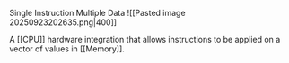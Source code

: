 Single Instruction Multiple Data
![[Pasted image 20250923202635.png|400]]

A [[CPU]] hardware integration that allows instructions to be applied on a vector of values in [[Memory]]. 